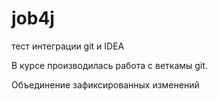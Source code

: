 # job4j

тест интеграции git и IDEA

В курсе производилась работа с веткамы git.

Объединение зафиксированных изменений